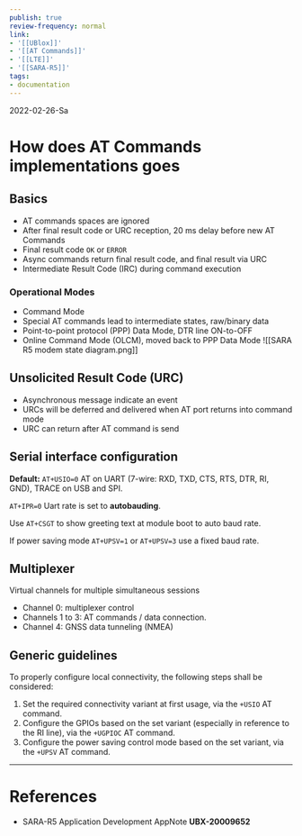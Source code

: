 ```yaml
---
publish: true
review-frequency: normal
link:
- '[[UBlox]]'
- '[[AT Commands]]'
- '[[LTE]]'
- '[[SARA-R5]]'
tags:
- documentation
---
```

2022-02-26-Sa

# How does AT Commands implementations goes
## Basics
- AT commands spaces are ignored
- After final result code or URC reception, 20 ms delay before new AT Commands
- Final result code `OK` or `ERROR`
- Async commands return final result code, and final result via URC
- Intermediate Result Code (IRC) during command execution

### Operational Modes
- Command Mode
- Special AT commands lead to intermediate states, raw/binary data
- Point-to-point protocol (PPP) Data Mode, DTR line ON-to-OFF
- Online Command Mode (OLCM), moved back to PPP Data Mode
![[SARA R5 modem state diagram.png]]

## Unsolicited Result Code (URC)
- Asynchronous message indicate an event
- URCs will be deferred and delivered when AT port returns into command mode
- URC can return after AT command is send

## Serial interface configuration
**Default:** `AT+USIO=0` 
AT on UART (7-wire: RXD, TXD, CTS, RTS, DTR, RI, GND), TRACE on USB and SPI.

`AT+IPR=0`
Uart rate is set to **autobauding**.

Use `AT+CSGT` to show greeting text at module boot to auto baud rate.

If power saving mode `AT+UPSV=1` or `AT+UPSV=3` use a fixed baud rate.

## Multiplexer
Virtual channels for multiple simultaneous sessions
- Channel 0: multiplexer control
- Channels 1 to 3: AT commands / data connection.
- Channel 4: GNSS data tunneling (NMEA)

## Generic guidelines
To properly configure local connectivity, the following steps shall be considered:
1.  Set the required connectivity variant at first usage, via the `+USIO` AT command.
2.  Configure the GPIOs based on the set variant (especially in reference to the RI line), via the `+UGPIOC` AT command.
3.  Configure the power saving control mode based on the set variant, via the `+UPSV` AT command.

---
# References
- SARA-R5 Application Development AppNote **UBX-20009652**